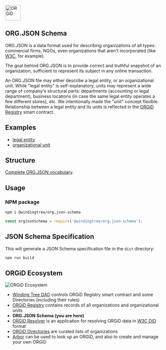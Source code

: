 <a href="https://orgid.tech"><img src="https://github.com/windingtree/branding/raw/master/ORGiD/svg/ORGiD-logo.svg" height="50" alt="ORGiD"></a>

## ORG.JSON Schema

ORG.JSON is a data format used for describing organizations of all types: commercial firms, NGOs, even organizations that aren't incorporated (like [W3C](https://www.w3.org/Consortium/facts#org), for example).

The goal behind ORG.JSON is to provide correct and truthful snapshot of an organization, sufficient to represent its subject in any online transaction.

An ORG.JSON file may either describe a legal entity, or an organizational unit. While "legal entity" is self-explanatory, units may represent a wide range of company's structural parts: departments (accounting or legal department), business locations (in case the same legal entity operates a few different stores), etc. We intentionally made the "unit" concept flexible. Relationship between a legal entity and its units is reflected in the [ORGiD Registry](https://github.com/windingtree/org.id) smart contract.

## Examples

- [legal entity](examples/legal-entity.json)
- [organizational unit](examples/unit.json)

## Structure

[Complete ORG.JSON vocabulary](./vocabulary.md).

## Usage

### NPM package

```sh
npm i @windingtree/org.json-schema
```

```javascript
const orgJsonSchema = require('@windingtree/org.json-schema');
```

## JSON Schema Specification

This will generate a JSON Schema specification file in the `dist` directory:

```bash
npm run build
```

## ORGiD Ecosystem

![ORGiD Ecosystem](https://github.com/windingtree/ORGiD/raw/master/assets/ORGiD-ecosystem.png)

- [Winding Tree DAO](https://github.com/windingtree/dao) controls ORGiD Registry smart contract and some Directories (including their rules)
- [ORGiD Registry](https://github.com/windingtree/ORGiD) contains records of all organizations and organizational units
- **ORG.JSON Schema (you are here)**
- [ORGiD Resolver](https://github.com/windingtree/ORGiD-resolver) is an application for resolving ORGiD data in [W3C DID](https://w3c.github.io/did-core/) format
- [ORGiD Directories](https://github.com/windingtree/ORGiD-directories) are curated lists of organizations
- [Arbor](https://arbor.fm) can be used to look up an ORGiD, and also to create and manage your own ORGiD
